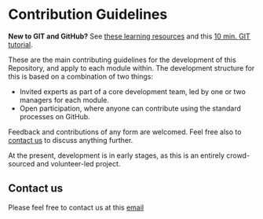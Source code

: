 # Contribution Guidelines

**New to GIT and GitHub?** See [these learning resources](https://help.github.com/articles/git-and-github-learning-resources/) and this [10 min. GIT tutorial](https://try.github.io/levels/1/challenges/1).

These are the main contributing guidelines for the development of this Repository, and apply to each module within. The development structure for this is based on a combination of two things:

* Invited experts as part of a core development team, led by one or two managers for each module.
* Open participation, where anyone can contribute using the standard processes on GitHub.

Feedback and contributions of any form are welcomed. Feel free also to [contact us](https://maastrichtuniversity.nl) to discuss anything further.

At the present, development is in early stages, as this is an entirely crowd-sourced and volunteer-led project.

## Contact us
 Please feel free to contact us at this [email](mailto:a.ammar@student.maastrichtuniversity.nl)
